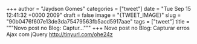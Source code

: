 
+++
author = "Jaydson Gomes"
categories = ["tweet"]
date = "Tue Sep 15 12:41:32 +0000 2009"
draft = false
image = "{TWEET_IMAGE}"
slug = "90b0476f607e13de3da75479563fb5acd5917aae"
tags = ["tweet"]
title = """Novo post no Blog: Captur..."""
+++
Novo post no Blog: Capturar erros Ajax com jQuery http://tinyurl.com/ohe24z
